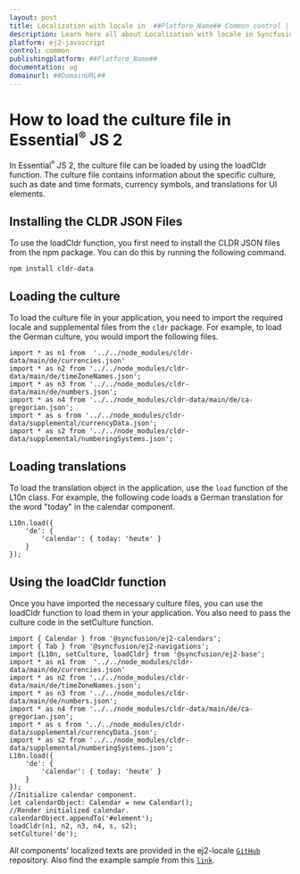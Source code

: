 ```yaml
---
layout: post
title: Localization with locale in  ##Platform_Name## Common control | Syncfusion
description: Learn here all about Localization with locale in Syncfusion  ##Platform_Name##  Common control of Syncfusion Essential JS 2 and more.
platform: ej2-javascript
control: common
publishingplatform: ##Platform_Name##
documentation: ug
domainurl: ##DomainURL##
---
```


# How to load the culture file in Essential<sup style="font-size:70%">&reg;</sup> JS 2

In Essential<sup style="font-size:70%">&reg;</sup> JS 2, the culture file can be loaded by using the loadCldr function. The culture file contains information about the specific culture, such as date and time formats, currency symbols, and translations for UI elements.

## Installing the CLDR JSON Files

To use the loadCldr function, you first need to install the CLDR JSON files from the npm package. You can do this by running the following command.

```
npm install cldr-data
```

## Loading the culture

To load the culture file in your application, you need to import the required locale and supplemental files from the `cldr` package. For example, to load the German culture, you would import the following files.

```
import * as n1 from  '../../node_modules/cldr-data/main/de/currencies.json'
import * as n2 from '../../node_modules/cldr-data/main/de/timeZoneNames.json';
import * as n3 from '../../node_modules/cldr-data/main/de/numbers.json';
import * as n4 from '../../node_modules/cldr-data/main/de/ca-gregorian.json';
import * as s from '../../node_modules/cldr-data/supplemental/currencyData.json';
import * as s2 from '../../node_modules/cldr-data/supplemental/numberingSystems.json';
```

## Loading translations

To load the translation object in the application, use the `load` function of the L10n class. For example, the following code loads a German translation for the word "today" in the calendar component.

```
L10n.load({
    'de': {
        'calendar': { today: 'heute' }
    }
});
```

## Using the loadCldr function

Once you have imported the necessary culture files, you can use the loadCldr function to load them in your application. You also need to pass the culture code in the setCulture function.

```
import { Calendar } from '@syncfusion/ej2-calendars';
import { Tab } from '@syncfusion/ej2-navigations';
import {L10n, setCulture, loadCldr} from '@syncfusion/ej2-base';
import * as n1 from  '../../node_modules/cldr-data/main/de/currencies.json'
import * as n2 from '../../node_modules/cldr-data/main/de/timeZoneNames.json';
import * as n3 from '../../node_modules/cldr-data/main/de/numbers.json';
import * as n4 from '../../node_modules/cldr-data/main/de/ca-gregorian.json';
import * as s from '../../node_modules/cldr-data/supplemental/currencyData.json';
import * as s2 from '../../node_modules/cldr-data/supplemental/numberingSystems.json';
L10n.load({
    'de': {
        'calendar': { today: 'heute' }
    }
});
//Initialize calendar component.
let calendarObject: Calendar = new Calendar();
//Render initialized calendar.
calendarObject.appendTo('#element');
loadCldr(n1, n2, n3, n4, s, s2);
setCulture('de');
 ```

All components’ localized texts are provided in the ej2-locale [`GitHub`](https://github.com/syncfusion/ej2-locale) repository. Also find the example sample from this [`link`](http://www.syncfusion.com/downloads/support/directtrac/general/ze/localization-1218148352.zip).